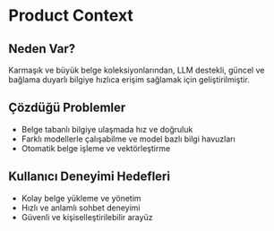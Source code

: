 # Product Context

## Neden Var?
Karmaşık ve büyük belge koleksiyonlarından, LLM destekli, güncel ve bağlama duyarlı bilgiye hızlıca erişim sağlamak için geliştirilmiştir.

## Çözdüğü Problemler
- Belge tabanlı bilgiye ulaşmada hız ve doğruluk
- Farklı modellerle çalışabilme ve model bazlı bilgi havuzları
- Otomatik belge işleme ve vektörleştirme

## Kullanıcı Deneyimi Hedefleri
- Kolay belge yükleme ve yönetim
- Hızlı ve anlamlı sohbet deneyimi
- Güvenli ve kişiselleştirilebilir arayüz 